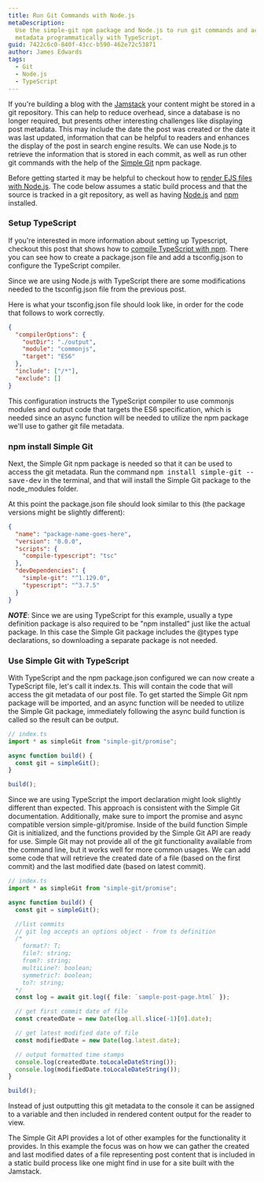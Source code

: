 ```yaml
---
title: Run Git Commands with Node.js
metaDescription:
  Use the simple-git npm package and Node.js to run git commands and access git
  metadata programmatically with TypeScript.
guid: 7422c6c0-840f-43cc-b590-462e72c53871
author: James Edwards
tags:
  - Git
  - Node.js
  - TypeScript
---
```


If you're building a blog with the [Jamstack](https://jamstack.org/) your content might be stored in a git repository. This can help to reduce overhead, since a database is no longer required, but presents other interesting challenges like displaying post metadata. This may include the date the post was created or the date it was last updated, information that can be helpful to readers and enhances the display of the post in search engine results. We can use Node.js to retrieve the information that is stored in each commit, as well as run other git commands with the help of the [Simple Git](https://www.npmjs.com/package/simple-git) npm package.

Before getting started it may be helpful to checkout how to [render EJS files with Node.js](/ejs-render-file/). The code below assumes a static build process and that the source is tracked in a git repository, as well as having [Node.js](https://nodejs.org/en/) and [npm](https://docs.npmjs.com/downloading-and-installing-node-js-and-npm) installed.

### Setup TypeScript

If you're interested in more information about setting up Typescript, checkout this post that shows how to [compile TypeScript with npm](/npm-compile-typescript/). There you can see how to create a package.json file and add a tsconfig.json to configure the TypeScript compiler.

Since we are using Node.js with TypeScript there are some modifications needed to the tsconfig.json file from the previous post.

Here is what your tsconfig.json file should look like, in order for the code that follows to work correctly.

```json
{
  "compilerOptions": {
    "outDir": "./output",
    "module": "commonjs",
    "target": "ES6"
  },
  "include": ["/*"],
  "exclude": []
}
```

This configuration instructs the TypeScript compiler to use commonjs modules and output code that targets the ES6 specification, which is needed since an async function will be needed to utilize the npm package we'll use to gather git file metadata.

### npm install Simple Git

Next, the Simple Git npm package is needed so that it can be used to access the git metadata. Run the command <kbd>npm install simple-git --save-dev</kbd> in the terminal, and that will install the Simple Git package to the node_modules folder.

At this point the package.json file should look similar to this (the package versions might be slightly different):

```json
{
  "name": "package-name-goes-here",
  "version": "0.0.0",
  "scripts": {
    "compile-typescript": "tsc"
  },
  "devDependencies": {
    "simple-git": "^1.129.0",
    "typescript": "^3.7.5"
  }
}
```

**_NOTE_**: Since we are using TypeScript for this example, usually a type definition package is also required to be "npm installed" just like the actual package. In this case the Simple Git package includes the @types type declarations, so downloading a separate package is not needed.

### Use Simple Git with TypeScript

With TypeScript and the npm package.json configured we can now create a TypeScript file, let's call it index.ts. This will contain the code that will access the git metadata of our post file. To get started the Simple Git npm package will be imported, and an async function will be needed to utilize the Simple Git package, immediately following the async build function is called so the result can be output.

```typescript
// index.ts
import * as simpleGit from "simple-git/promise";

async function build() {
  const git = simpleGit();
}

build();
```

Since we are using TypeScript the import declaration might look slightly different than expected. This approach is consistent with the Simple Git documentation. Additionally, make sure to import the promise and async compatible version simple-git/promise. Inside of the build function Simple Git is initialized, and the functions provided by the Simple Git API are ready for use. Simple Git may not provide all of the git functionality available from the command line, but it works well for more common usages. We can add some code that will retrieve the created date of a file (based on the first commit) and the last modified date (based on latest commit).

```typescript
// index.ts
import * as simpleGit from "simple-git/promise";

async function build() {
  const git = simpleGit();

  //list commits
  // git log accepts an options object - from ts definition
  /*
    format?: T;
    file?: string;
    from?: string;
    multiLine?: boolean;
    symmetric?: boolean;
    to?: string;
  */
  const log = await git.log({ file: `sample-post-page.html` });

  // get first commit date of file
  const createdDate = new Date(log.all.slice(-1)[0].date);

  // get latest modified date of file
  const modifiedDate = new Date(log.latest.date);

  // output formatted time stamps
  console.log(createdDate.toLocaleDateString());
  console.log(modifiedDate.toLocaleDateString());
}

build();
```

Instead of just outputting this git metadata to the console it can be assigned to a variable and then included in rendered content output for the reader to view.

The Simple Git API provides a lot of other examples for the functionality it provides. In this example the focus was on how we can gather the created and last modified dates of a file representing post content that is included in a static build process like one might find in use for a site built with the Jamstack.
